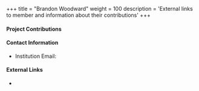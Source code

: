 +++
title = "Brandon Woodward"
weight = 100
description = 'External links to member and information about their contributions'
+++

#### Project Contributions


#### Contact Information
- Institution Email: 
  
#### External Links
- 